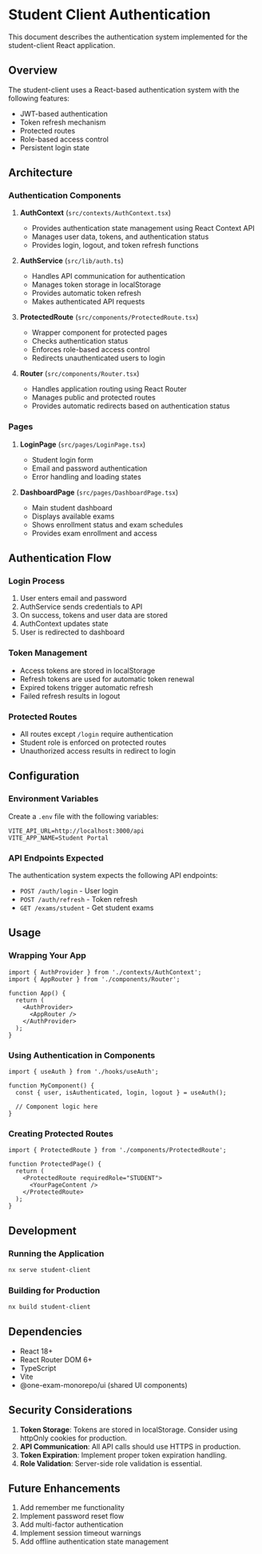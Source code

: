 # Student Client Authentication

This document describes the authentication system implemented for the student-client React application.

## Overview

The student-client uses a React-based authentication system with the following features:

- JWT-based authentication
- Token refresh mechanism
- Protected routes
- Role-based access control
- Persistent login state

## Architecture

### Authentication Components

1. **AuthContext** (`src/contexts/AuthContext.tsx`)
   - Provides authentication state management using React Context API
   - Manages user data, tokens, and authentication status
   - Provides login, logout, and token refresh functions

2. **AuthService** (`src/lib/auth.ts`)
   - Handles API communication for authentication
   - Manages token storage in localStorage
   - Provides automatic token refresh
   - Makes authenticated API requests

3. **ProtectedRoute** (`src/components/ProtectedRoute.tsx`)
   - Wrapper component for protected pages
   - Checks authentication status
   - Enforces role-based access control
   - Redirects unauthenticated users to login

4. **Router** (`src/components/Router.tsx`)
   - Handles application routing using React Router
   - Manages public and protected routes
   - Provides automatic redirects based on authentication status

### Pages

1. **LoginPage** (`src/pages/LoginPage.tsx`)
   - Student login form
   - Email and password authentication
   - Error handling and loading states

2. **DashboardPage** (`src/pages/DashboardPage.tsx`)
   - Main student dashboard
   - Displays available exams
   - Shows enrollment status and exam schedules
   - Provides exam enrollment and access

## Authentication Flow

### Login Process
1. User enters email and password
2. AuthService sends credentials to API
3. On success, tokens and user data are stored
4. AuthContext updates state
5. User is redirected to dashboard

### Token Management
- Access tokens are stored in localStorage
- Refresh tokens are used for automatic token renewal
- Expired tokens trigger automatic refresh
- Failed refresh results in logout

### Protected Routes
- All routes except `/login` require authentication
- Student role is enforced on protected routes
- Unauthorized access results in redirect to login

## Configuration

### Environment Variables

Create a `.env` file with the following variables:

```env
VITE_API_URL=http://localhost:3000/api
VITE_APP_NAME=Student Portal
```

### API Endpoints Expected

The authentication system expects the following API endpoints:

- `POST /auth/login` - User login
- `POST /auth/refresh` - Token refresh
- `GET /exams/student` - Get student exams

## Usage

### Wrapping Your App

```tsx
import { AuthProvider } from './contexts/AuthContext';
import { AppRouter } from './components/Router';

function App() {
  return (
    <AuthProvider>
      <AppRouter />
    </AuthProvider>
  );
}
```

### Using Authentication in Components

```tsx
import { useAuth } from './hooks/useAuth';

function MyComponent() {
  const { user, isAuthenticated, login, logout } = useAuth();

  // Component logic here
}
```

### Creating Protected Routes

```tsx
import { ProtectedRoute } from './components/ProtectedRoute';

function ProtectedPage() {
  return (
    <ProtectedRoute requiredRole="STUDENT">
      <YourPageContent />
    </ProtectedRoute>
  );
}
```

## Development

### Running the Application

```bash
nx serve student-client
```

### Building for Production

```bash
nx build student-client
```

## Dependencies

- React 18+
- React Router DOM 6+
- TypeScript
- Vite
- @one-exam-monorepo/ui (shared UI components)

## Security Considerations

1. **Token Storage**: Tokens are stored in localStorage. Consider using httpOnly cookies for production.
2. **API Communication**: All API calls should use HTTPS in production.
3. **Token Expiration**: Implement proper token expiration handling.
4. **Role Validation**: Server-side role validation is essential.

## Future Enhancements

1. Add remember me functionality
2. Implement password reset flow
3. Add multi-factor authentication
4. Implement session timeout warnings
5. Add offline authentication state management

